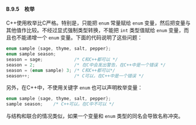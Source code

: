#### B.9.5　枚举

C++使用枚举比C严格。特别是，只能把 `enum` 常量赋给 `enum` 变量，然后把变量与其他值作比较。不经过显式强制类型转换，不能把 `int` 类型值赋给 `enum` 变量，而且也不能递增一个 `enum` 变量。下面的代码说明了这些问题：

```c
enum sample {sage, thyme, salt, pepper};
enum sample season;
season = sage;            /* C和C++都可以 */
season = 2;               /* 在C中会发出警告，在C++中是一个错误 */
season = (enum sample) 3; /* C和C++都可以*/
season++;                 /* C可以，在C++中是一个错误 */
```

另外，在C++中，不使用关键字 `enum` 也可以声明枚举变量：

```c
enum sample {sage, thyme, salt, pepper};
sample season;    /* C++可以，在C中不可以 */
```

与结构和联合的情况类似，如果一个变量和 `enum` 类型的同名会导致名称冲突。

